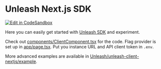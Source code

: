 # Unleash Next.js SDK

[![Edit in CodeSandbox](https://codesandbox.io/static/img/play-codesandbox.svg)](https://codesandbox.io/s/github/Unleash/unleash-sdk-examples/tree/v2/Next.js)

Here you can easily get started with [Unleash SDK](https://github.com/Unleash/unleash-client-nextjs) and experiment.

Check out [components/ClientComponent.tsx](./components/ClientComponent.tsx) for the code. Flag provider is set up in [app/page.tsx](./app/page.tsx). Put you instance URL and API client token in `.env`.

More advanced examples are available in [Unleash/unleash-client-nextjs/example](https://github.com/Unleash/unleash-client-nextjs/tree/app/page.tsxample).
